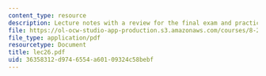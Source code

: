 ```yaml
---
content_type: resource
description: Lecture notes with a review for the final exam and practice problems.
file: https://ol-ocw-studio-app-production.s3.amazonaws.com/courses/8-251-string-theory-for-undergraduates-spring-2007/36358312d9746554a60109324c58bebf_lec26.pdf
file_type: application/pdf
resourcetype: Document
title: lec26.pdf
uid: 36358312-d974-6554-a601-09324c58bebf
---
```

